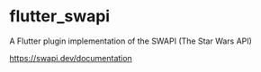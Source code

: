 # flutter_swapi

A Flutter plugin implementation of the SWAPI (The Star Wars API)

https://swapi.dev/documentation
